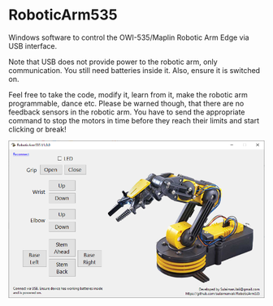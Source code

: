 # RoboticArm535
Windows software to control the OWI-535/Maplin Robotic Arm Edge via USB interface.

Note that USB does not provide power to the robotic arm, only communication. You still need batteries inside it. Also, ensure it is switched on.

Feel free to take the code, modify it, learn from it, make the robotic arm programmable, dance etc.
Please be warned though, that there are no feedback sensors in the robotic arm. 
You have to send the appropriate command to stop the motors in time before they reach their limits and start clicking or break!

![alt text](https://github.com/sulaimanvali/RoboticArm535/blob/master/RoboticArm535/images/Screenshot1.png)
